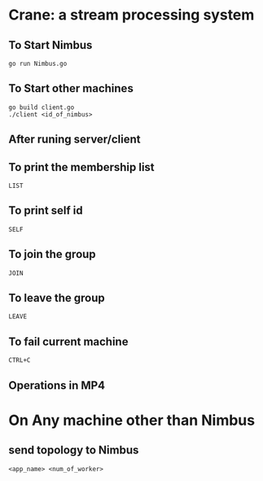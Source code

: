 # Crane: a stream processing system

 ## To Start Nimbus
 ```
 go run Nimbus.go
 ```
 ## To Start other machines
 ```
 go build client.go
 ./client <id_of_nimbus>
 ```
 ## After runing server/client
 ## To print the membership list
 ```
 LIST
 ```
 ## To print self id
 ```
 SELF
 ```
 ## To join the group
 ```
 JOIN
 ```
 ## To leave the group
 ```
 LEAVE
 ```
 ## To fail current machine
 ```
 CTRL+C
 ```
  ## Operations in MP4
  # On Any machine other than Nimbus
  ## send topology to Nimbus
  ```
  <app_name> <num_of_worker>
  ```
